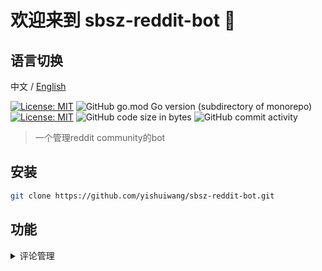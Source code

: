 # 欢迎来到 sbsz-reddit-bot 👋

## 语言切换

中文 / [English](README_EN.md)

[![License: MIT](https://img.shields.io/badge/License-MIT-yellow.svg)](https://opensource.org/licenses/MIT)
![GitHub go.mod Go version (subdirectory of monorepo)](https://img.shields.io/github/go-mod/go-version/yishuiwang/sbsz-reddit-bot)
[![License: MIT](https://img.shields.io/badge/License-MIT-yellow.svg)](https://opensource.org/licenses/MIT)
![GitHub code size in bytes](https://img.shields.io/github/languages/code-size/yishuiwang/sbsz-reddit-bot)
![GitHub commit activity](https://img.shields.io/github/commit-activity/w/yishuiwang/sbsz-reddit-bot)

> 一个管理reddit community的bot

## 安装

```sh
git clone https://github.com/yishuiwang/sbsz-reddit-bot.git
```

## 功能

<details>
<summary>评论管理</summary>
<ul>
  <li>并回复评论</li>
  <li>并删除评论</li>
</ul>
<details>
<summary>发帖管理</summary>
<ul>
  <li>删除帖子</li>
  <li>普通发帖</li>
</ul>


<details>
<summary>Pixiv图片</summary>
<ul>
  <li>推送Pixiv图片</li>
</ul>
<details>
<summary>番剧管理</summary>
<ul>
  <li>查询番剧基本信息</li>
  <li>查询角色</li>
</ul>

## 作者

👤 **sbsz**

* `Website`: https://github.com/yishuiwang
* Github: [@yishuiwang](https://github.com/yishuiwang)

## 🤝 贡献

请随时查看 [issues page](https://github.com/yishuiwang/sbsz-reddit-bot/issues). 

## 支持

如果这个项目帮助了你，请给一个⭐️!


## 📝 License

著作权 © 2022 [sbsz](https://github.com/yishuiwang).

 [MIT](https://opensource.org/licenses/MIT) 协议.

***

_README 生成器 ❤️ by [readme-md-generator](https://github.com/kefranabg/readme-md-generator)_